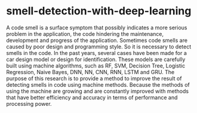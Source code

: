 # smell-detection-with-deep-learning
A code smell is a surface symptom that possibly indicates a more serious problem in the application, the code hindering the maintenance, development and progress of the application. Sometimes code smells are caused by poor design and programming style. So it is necessary to detect smells in the code. In the past years, several cases have been made for a car design model or design for identification. These models are carefully built using machine algorithms, such as RF, SVM, Decision Tree, Logistic Regression, Naive Bayes, DNN, NN, CNN, RNN, LSTM and GRU.
 The purpose of this research is to provide a method to improve the result of detecting smells in code using machine methods. Because the methods of using the machine are growing and are constantly improved with methods that have better efficiency and accuracy in terms of performance and processing power.
